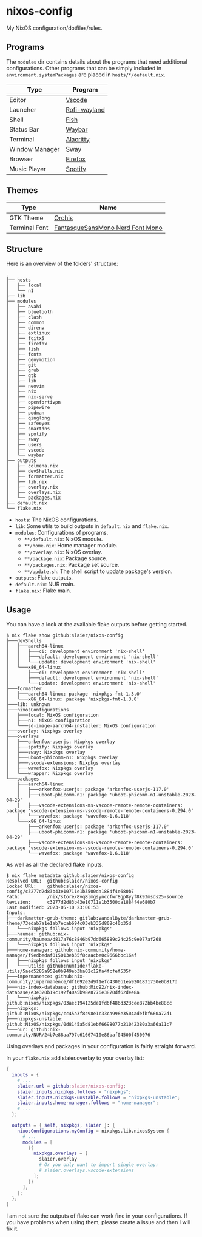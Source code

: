 # nixos-config

My NixOS configuration/dotfiles/rules.

## Programs

The `modules` dir contains details about the programs that need additional
configurations. Other programs that can be simply included in
`environment.systemPackages` are placed in `hosts/*/default.nix`.

| Type           | Program                                             |
| -------------- | --------------------------------------------------- |
| Editor         | [Vscode](https://code.visualstudio.com/)            |
| Launcher       | [Rofi-wayland](https://github.com/lbonn/rofi)       |
| Shell          | [Fish](https://fishshell.com/)                      |
| Status Bar     | [Waybar](https://github.com/alexays/waybar)         |
| Terminal       | [Alacritty](https://github.com/alacritty/alacritty) |
| Window Manager | [Sway](https://swaywm.org/)                         |
| Browser        | [Firefox](http://www.mozilla.com/en-US/firefox/)    |
| Music Player   | [Spotify](https://www.spotify.com/)                 |

## Themes

| Type          | Name                                                                                                                    |
| ------------- | ----------------------------------------------------------------------------------------------------------------------- |
| GTK Theme     | [Orchis](https://github.com/vinceliuice/Orchis-theme)                                                                   |
| Terminal Font | [FantasqueSansMono Nerd Font Mono](https://github.com/ryanoasis/nerd-fonts/tree/master/patched-fonts/FantasqueSansMono) |

## Structure

Here is an overview of the folders' structure:

```
.
├── hosts
│   ├── local
│   └── n1
├── lib
├── modules
│   ├── avahi
│   ├── bluetooth
│   ├── clash
│   ├── common
│   ├── direnv
│   ├── extlinux
│   ├── fcitx5
│   ├── firefox
│   ├── fish
│   ├── fonts
│   ├── genymotion
│   ├── git
│   ├── grub
│   ├── gtk
│   ├── lib
│   ├── neovim
│   ├── nix
│   ├── nix-serve
│   ├── openfortivpn
│   ├── pipewire
│   ├── podman
│   ├── qinglong
│   ├── safeeyes
│   ├── smartdns
│   ├── spotify
│   ├── sway
│   ├── users
│   ├── vscode
│   └── waybar
├── outputs
│   ├── colmena.nix
│   ├── devShells.nix
│   ├── formatter.nix
│   ├── lib.nix
│   ├── overlay.nix
│   ├── overlays.nix
│   └── packages.nix
├── default.nix
└── flake.nix
```

- `hosts`: The NixOS configurations.
- `lib`: Some utils to build outputs in `default.nix` and `flake.nix`.
- `modules`: Configurations of programs.
  - `**/default.nix`: NixOS module.
  - `**/home.nix`: Home manager module.
  - `**/overlay.nix`: NixOS overlay.
  - `**/package.nix`: Package source.
  - `**/packages.nix`: Package set source.
  - `**/update.sh`: The shell script to update package's version.
- `outputs`: Flake outputs.
- `default.nix`: NUR main.
- `flake.nix`: Flake main.

## Usage

You can have a look at the available flake outputs before getting started.

```console
$ nix flake show github:slaier/nixos-config
├───devShells
│   ├───aarch64-linux
│   │   ├───ci: development environment 'nix-shell'
│   │   ├───default: development environment 'nix-shell'
│   │   └───update: development environment 'nix-shell'
│   └───x86_64-linux
│       ├───ci: development environment 'nix-shell'
│       ├───default: development environment 'nix-shell'
│       └───update: development environment 'nix-shell'
├───formatter
│   ├───aarch64-linux: package 'nixpkgs-fmt-1.3.0'
│   └───x86_64-linux: package 'nixpkgs-fmt-1.3.0'
├───lib: unknown
├───nixosConfigurations
│   ├───local: NixOS configuration
│   ├───n1: NixOS configuration
│   └───sd-image-aarch64-installer: NixOS configuration
├───overlay: Nixpkgs overlay
├───overlays
│   ├───arkenfox-userjs: Nixpkgs overlay
│   ├───spotify: Nixpkgs overlay
│   ├───sway: Nixpkgs overlay
│   ├───uboot-phicomm-n1: Nixpkgs overlay
│   ├───vscode-extensions: Nixpkgs overlay
│   ├───wavefox: Nixpkgs overlay
│   └───wrapper: Nixpkgs overlay
└───packages
    ├───aarch64-linux
    │   ├───arkenfox-userjs: package 'arkenfox-userjs-117.0'
    │   ├───uboot-phicomm-n1: package 'uboot-phicomm-n1-unstable-2023-04-29'
    │   ├───vscode-extensions-ms-vscode-remote-remote-containers: package 'vscode-extension-ms-vscode-remote-remote-containers-0.294.0'
    │   └───wavefox: package 'wavefox-1.6.118'
    └───x86_64-linux
        ├───arkenfox-userjs: package 'arkenfox-userjs-117.0'
        ├───uboot-phicomm-n1: package 'uboot-phicomm-n1-unstable-2023-04-29'
        ├───vscode-extensions-ms-vscode-remote-remote-containers: package 'vscode-extension-ms-vscode-remote-remote-containers-0.294.0'
        └───wavefox: package 'wavefox-1.6.118'
```

As well as all the declared flake inputs.

```console
$ nix flake metadata github:slaier/nixos-config
Resolved URL:  github:slaier/nixos-config
Locked URL:    github:slaier/nixos-config/c3277d2d83b43e10711e1b3500da1884f4e680b7
Path:          /nix/store/8vq8lmgsynccfwr8gp8yyf8k93msds25-source
Revision:      c3277d2d83b43e10711e1b3500da1884f4e680b7
Last modified: 2023-05-10 23:06:53
Inputs:
├───darkmatter-grub-theme: gitlab:VandalByte/darkmatter-grub-theme/73edab7a1e1ab7ecab694c03eb335d808c40b35d
│   └───nixpkgs follows input 'nixpkgs'
├───haumea: github:nix-community/haumea/d817a76c8846b97dd665889c24c25c9e077af268
│   └───nixpkgs follows input 'nixpkgs'
├───home-manager: github:nix-community/home-manager/f9edbedaf015013eb35f8caacbe0c9666bbc16af
│   ├───nixpkgs follows input 'nixpkgs'
│   └───utils: github:numtide/flake-utils/5aed5285a952e0b949eb3ba02c12fa4fcfef535f
├───impermanence: github:nix-community/impermanence/df1692e2d9f1efc4300b1ea9201831730e0b817d
├───nix-index-database: github:Mic92/nix-index-database/e3e320b19c192f40a5b98e8776e3870df62dee8a
│   └───nixpkgs: github:nixos/nixpkgs/03aec194125de1fd6f486d323cee872bb4be88cc
├───nixpkgs: github:NixOS/nixpkgs/cc45a3f8c98e1c33ca996e3504adefbf660a72d1
├───nixpkgs-unstable: github:NixOS/nixpkgs/0d8145a5d81ebf6698077b21042380a3a66a11c7
└───nur: github:nix-community/NUR/24b7e88aa797c61667410e86baf04500f450076
```

Using overlays and packages in your configuration is fairly straight forward.

In your `flake.nix` add slaier.overlay to your overlay list:

```nix
{
  inputs = {
    # ...
    slaier.url = github:slaier/nixos-config;
    slaier.inputs.nixpkgs.follows = "nixpkgs";
    slaier.inputs.nixpkgs-unstable.follows = "nixpkgs-unstable";
    slaier.inputs.home-manager.follows = "home-manager";
    # ...
  };

  outputs = { self, nixpkgs, slaier }: {
    nixosConfigurations.myConfig = nixpkgs.lib.nixosSystem {
      # ...
      modules = [
        ({
          nixpkgs.overlays = [
            slaier.overlay
            # Or you only want to import single overlay:
            # slaier.overlays.vscode-extensions
          ];
        })
      ];
    };
  };
}
```

I am not sure the outputs of flake can work fine in your configurations. If you
have problems when using them, please create a issue and then I will fix it.
